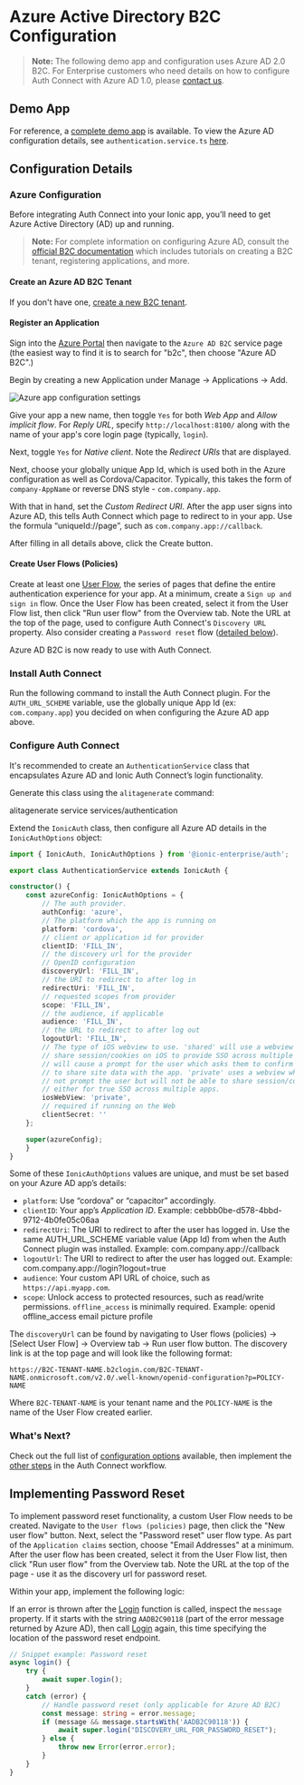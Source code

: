 # Azure Active Directory B2C Configuration

> **Note:** The following demo app and configuration uses Azure AD 2.0 B2C. For Enterprise customers who need details on how to configure Auth Connect with Azure AD 1.0, please [contact us](https://ionic.zendesk.com/hc/en-us/requests/new).

## Demo App

For reference, a [complete demo app](https://github.com/ionic-team/cs-demo-ac-iv) is available. To view the Azure AD configuration details, see `authentication.service.ts` [here](https://github.com/ionic-team/cs-demo-ac-iv/blob/master/src/app/services/authentication/authentication.service.ts).

## Configuration Details

### Azure Configuration

Before integrating Auth Connect into your Ionic app, you’ll need to get Azure Active Directory (AD) up and running.

> **Note:** For complete information on configuring Azure AD, consult the [official B2C documentation](https://docs.microsoft.com/en-us/azure/active-directory-b2c/tutorial-create-tenant) which includes tutorials on creating a B2C tenant, registering applications, and more.

#### Create an Azure AD B2C Tenant

If you don't have one, [create a new B2C tenant](https://docs.microsoft.com/en-us/azure/active-directory-b2c/tutorial-create-tenant).

#### Register an Application

Sign into the [Azure Portal](https://portal.azure.com) then navigate to the `Azure AD B2C` service page (the easiest way to find it is to search for "b2c", then choose "Azure AD B2C".)

Begin by creating a new Application under Manage -> Applications -> Add.

![Azure app configuration settings](/docs/assets/img/native/azure-app-settings.png)

Give your app a new name, then toggle `Yes` for both _Web App_ and _Allow implicit flow_. For _Reply URL_, specify `http://localhost:8100/` along with the name of your app's core login page (typically, `login`).

Next, toggle `Yes` for _Native client_. Note the _Redirect URIs_ that are displayed.

Next, choose your globally unique App Id, which is used both in the Azure configuration as well as Cordova/Capacitor. Typically, this takes the form of `company-AppName` or reverse DNS style - `com.company.app`.

With that in hand, set the _Custom Redirect URI_. After the app user signs into Azure AD, this tells Auth Connect which page to redirect to in your app. Use the formula “uniqueId://page”, such as `com.company.app://callback`.

After filling in all details above, click the Create button.

#### Create User Flows (Policies)

Create at least one [User Flow](https://docs.microsoft.com/en-us/azure/active-directory-b2c/tutorial-create-user-flows), the series of pages that define the entire authentication experience for your app. At a minimum, create a `Sign up and sign in` flow. Once the User Flow has been created, select it from the User Flow list, then click "Run user flow" from the Overview tab. Note the URL at the top of the page, used to configure Auth Connect's `Discovery URL` property. Also consider creating a `Password reset` flow ([detailed below](#implementing-password-reset)).

Azure AD B2C is now ready to use with Auth Connect.

### Install Auth Connect

Run the following command to install the Auth Connect plugin. For the `AUTH_URL_SCHEME` variable, use the globally unique App Id (ex: `com.company.app`) you decided on when configuring the Azure AD app above.

<native-ent-install plugin-id="auth" variables="--variable AUTH_URL_SCHEME=com.company.app"></native-ent-install>

### Configure Auth Connect

It's recommended to create an `AuthenticationService` class that encapsulates Azure AD and Ionic Auth Connect’s login functionality.

Generate this class using the `alitagenerate` command:

<command-line> <command-prompt>alitagenerate service services/authentication</command-prompt> </command-line>

Extend the `IonicAuth` class, then configure all Azure AD details in the `IonicAuthOptions` object:

```typescript
import { IonicAuth, IonicAuthOptions } from '@ionic-enterprise/auth';

export class AuthenticationService extends IonicAuth {

constructor() {
    const azureConfig: IonicAuthOptions = {
        // The auth provider.
        authConfig: 'azure',
        // The platform which the app is running on
        platform: 'cordova',
        // client or application id for provider
        clientID: 'FILL_IN',
        // the discovery url for the provider
        // OpenID configuration
        discoveryUrl: 'FILL_IN',
        // the URI to redirect to after log in
        redirectUri: 'FILL_IN',
        // requested scopes from provider
        scope: 'FILL_IN',
        // the audience, if applicable
        audience: 'FILL_IN',
        // the URL to redirect to after log out
        logoutUrl: 'FILL_IN',
        // The type of iOS webview to use. 'shared' will use a webview that can
        // share session/cookies on iOS to provide SSO across multiple apps but
        // will cause a prompt for the user which asks them to confirm they want
        // to share site data with the app. 'private' uses a webview which will
        // not prompt the user but will not be able to share session/cookie data
        // either for true SSO across multiple apps.
        iosWebView: 'private',
        // required if running on the Web
        clientSecret: ''
    };

    super(azureConfig);
    }
}
```

Some of these `IonicAuthOptions` values are unique, and must be set based on your Azure AD app’s details:

* `platform`: Use “cordova” or “capacitor” accordingly.
* `clientID`: Your app’s _Application ID_. Example: cebbb0be-d578-4bbd-9712-4b0fe05c06aa
* `redirectUri`: The URI to redirect to after the user has logged in. Use the same AUTH_URL_SCHEME variable value (App Id) from when the Auth Connect plugin was installed. Example: com.company.app://callback
* `logoutUrl`: The URI to redirect to after the user has logged out. Example: com.company.app://login?logout=true
* `audience`: Your custom API URL of choice, such as `https://api.myapp.com`.
* `scope`: Unlock access to protected resources, such as read/write permissions. `offline_access` is minimally required. Example: openid offline_access email picture profile

The `discoveryUrl` can be found by navigating to User flows (policies) -> [Select User Flow] -> Overview tab -> Run user flow button. The discovery link is at the top page and will look like the following format:

`https://B2C-TENANT-NAME.b2clogin.com/B2C-TENANT-NAME.onmicrosoft.com/v2.0/.well-known/openid-configuration?p=POLICY-NAME`

Where `B2C-TENANT-NAME` is your tenant name and the `POLICY-NAME` is the name of the User Flow created earlier.

### What's Next?

Check out the full list of [configuration options](/docs/enterprise/auth-connect#ionicauthoptions) available, then implement the [other steps](/docs/enterprise/auth-connect#workflow) in the Auth Connect workflow.

## Implementing Password Reset

To implement password reset functionality, a custom User Flow needs to be created. Navigate to the `User flows (policies)` page, then click the "New user flow" button. Next, select the "Password reset" user flow type. As part of the `Application claims` section, choose "Email Addresses" at a minimum. After the user flow has been created, select it from the User Flow list, then click "Run user flow" from the Overview tab. Note the URL at the top of the page - use it as the discovery url for password reset.

Within your app, implement the following logic:

If an error is thrown after the [Login](/docs/enterprise/auth-connect#iionicauth.login) function is called, inspect the `message` property. If it starts with the string `AADB2C90118` (part of the error message returned by Azure AD), then call [Login](#iionicauth.login) again, this time specifying the location of the password reset endpoint.

```typescript
// Snippet example: Password reset
async login() {
    try {
        await super.login();
    }
    catch (error) {
        // Handle password reset (only applicable for Azure AD B2C)
        const message: string = error.message;
        if (message && message.startsWith('AADB2C90118')) {
            await super.login("DISCOVERY_URL_FOR_PASSWORD_RESET");
        } else {
            throw new Error(error.error);
        }
    }
}
```
